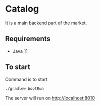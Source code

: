 # Catalog
It is a main backend part of the market.

## Requirements
* Java 11

## To start
Command is to start 

```./gradlew bootRun```

The server will run on [http://localhost:8010](http://localhost:8010)